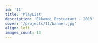 ```yaml
---
id: '11'
title: 'PlayList'
description: 'Ekkamai Restuarant - 2019'
cover: '/projects/11/banner.jpg'
align: left
images_count: 13
---
```

